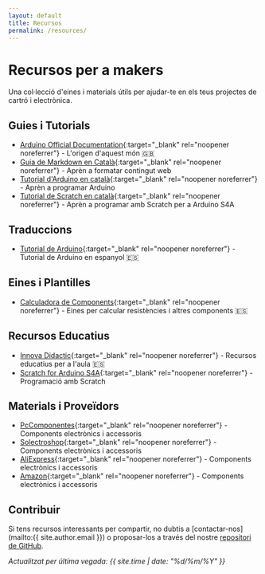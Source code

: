 ```yaml
---
layout: default
title: Recursos
permalink: /resources/
---
```


<h1>Recursos per a makers</h1>

Una col·lecció d'eines i materials útils per ajudar-te en els teus projectes de cartró i electrònica.

## Guies i Tutorials

- [Arduino Official Documentation](https://www.arduino.cc/){:target="_blank" rel="noopener noreferrer"} - L'origen d'aquest món 🇬🇧
- [Guia de Markdown en Català](https://cartrotech.github.io/guia-markdown-ca){:target="_blank" rel="noopener noreferrer"} - Aprèn a formatar contingut web
- [Tutorial d'Arduino en català](https://cartrotech.github.io/arduino-tutorial-ca){:target="_blank" rel="noopener noreferrer"} - Aprèn a programar Arduino
- [Tutorial de Scratch en català](https://cartrotech.github.io/arduino-scratch-ca){:target="_blank" rel="noopener noreferrer"} - Aprèn a programar amb Scratch per a Arduino S4A

## Traduccions

- [Tutorial de Arduino](https://cartrotech.github.io/arduino-tutorial-es){:target="_blank" rel="noopener noreferrer"} - Tutorial de Arduino en espanyol 🇪🇸

## Eines i Plantilles

- [Calculadora de Components](https://www.digikey.com/es/resources/conversion-calculators/conversion-calculator-resistor-color-code){:target="_blank" rel="noopener noreferrer"} - Eines per calcular resistències i altres components 🇪🇸

## Recursos Educatius

- [Innova Didactic](https://content.innovadidactic.com/){:target="_blank" rel="noopener noreferrer"} - Recursos educatius per a l'aula 🇪🇸
- [Scratch for Arduino S4A](https://s4a.cat/index_ca.html){:target="_blank" rel="noopener noreferrer"} - Programació amb Scratch

## Materials i Proveïdors

- [PcComponentes](https://www.pccomponentes.com/){:target="_blank" rel="noopener noreferrer"} - Components electrònics i accessoris
- [Solectroshop](https://solectroshop.com/es/){:target="_blank" rel="noopener noreferrer"} - Components electrònics i accessoris
- [AliExpress](https://www.aliexpress.com/){:target="_blank" rel="noopener noreferrer"} - Components electrònics i accessoris
- [Amazon](https://www.amazon.es/){:target="_blank" rel="noopener noreferrer"} - Components electrònics i accessoris

## Contribuir

Si tens recursos interessants per compartir, no dubtis a [contactar-nos](mailto:{{ site.author.email }}) o proposar-los a través del nostre [repositori de GitHub](https://github.com/cartrotech).

*Actualitzat per última vegada: {{ site.time | date: "%d/%m/%Y" }}*
